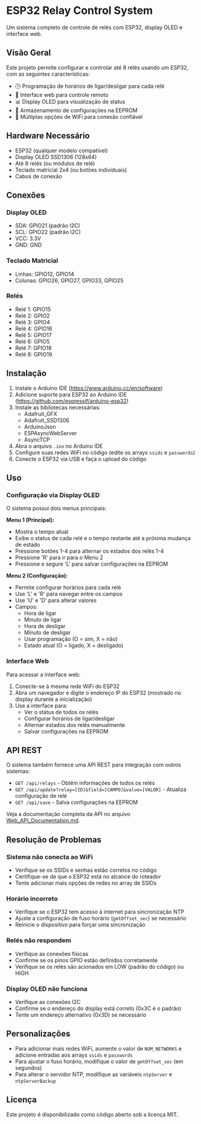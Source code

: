 # ESP32 Relay Control System

Um sistema completo de controle de relés com ESP32, display OLED e interface web.

## Visão Geral

Este projeto permite configurar e controlar até 8 relés usando um ESP32, com as seguintes características:

- 🕒 Programação de horários de ligar/desligar para cada relé
- 📱 Interface web para controle remoto
- 📊 Display OLED para visualização de status
- 💾 Armazenamento de configurações na EEPROM
- 🔄 Múltiplas opções de WiFi para conexão confiável

## Hardware Necessário

- ESP32 (qualquer modelo compatível)
- Display OLED SSD1306 (128x64)
- Até 8 relés (ou módulos de relé)
- Teclado matricial 2x4 (ou botões individuais)
- Cabos de conexão

## Conexões

### Display OLED
- SDA: GPIO21 (padrão I2C)
- SCL: GPIO22 (padrão I2C)
- VCC: 3.3V
- GND: GND

### Teclado Matricial
- Linhas: GPIO12, GPIO14
- Colunas: GPIO26, GPIO27, GPIO33, GPIO25

### Relés
- Relé 1: GPIO15
- Relé 2: GPIO2
- Relé 3: GPIO4
- Relé 4: GPIO16
- Relé 5: GPIO17
- Relé 6: GPIO5
- Relé 7: GPIO18
- Relé 8: GPIO19

## Instalação

1. Instale o Arduino IDE (https://www.arduino.cc/en/software)
2. Adicione suporte para ESP32 ao Arduino IDE (https://github.com/espressif/arduino-esp32)
3. Instale as bibliotecas necessárias:
   - Adafruit_GFX
   - Adafruit_SSD1306
   - ArduinoJson
   - ESPAsyncWebServer
   - AsyncTCP
4. Abra o arquivo `.ino` no Arduino IDE
5. Configure suas redes WiFi no código (edite os arrays `ssids` e `passwords`)
6. Conecte o ESP32 via USB e faça o upload do código

## Uso

### Configuração via Display OLED

O sistema possui dois menus principais:

**Menu 1 (Principal):**
- Mostra o tempo atual
- Exibe o status de cada relé e o tempo restante até a próxima mudança de estado
- Pressione botões 1-4 para alternar os estados dos relés 1-4
- Pressione 'R' para ir para o Menu 2
- Pressione e segure 'L' para salvar configurações na EEPROM

**Menu 2 (Configuração):**
- Permite configurar horários para cada relé
- Use 'L' e 'R' para navegar entre os campos
- Use 'U' e 'D' para alterar valores
- Campos:
  - Hora de ligar
  - Minuto de ligar
  - Hora de desligar
  - Minuto de desligar
  - Usar programação (O = sim, X = não)
  - Estado atual (O = ligado, X = desligado)

### Interface Web

Para acessar a interface web:
1. Conecte-se à mesma rede WiFi do ESP32
2. Abra um navegador e digite o endereço IP do ESP32 (mostrado no display durante a inicialização)
3. Use a interface para:
   - Ver o status de todos os relés
   - Configurar horários de ligar/desligar
   - Alternar estados dos relés manualmente
   - Salvar configurações na EEPROM

## API REST

O sistema também fornece uma API REST para integração com outros sistemas:

- `GET /api/relays` - Obtém informações de todos os relés
- `GET /api/update?relay=[ID]&field=[CAMPO]&value=[VALOR]` - Atualiza configuração de relé
- `GET /api/save` - Salva configurações na EEPROM

Veja a documentação completa da API no arquivo [Web_API_Documentation.md](./Web_API_Documentation.md).

## Resolução de Problemas

### Sistema não conecta ao WiFi
- Verifique se os SSIDs e senhas estão corretos no código
- Certifique-se de que o ESP32 está no alcance do roteador
- Tente adicionar mais opções de redes no array de SSIDs

### Horário incorreto
- Verifique se o ESP32 tem acesso à internet para sincronização NTP
- Ajuste a configuração de fuso horário (`gmtOffset_sec`) se necessário
- Reinicie o dispositivo para forçar uma sincronização

### Relés não respondem
- Verifique as conexões físicas
- Confirme se os pinos GPIO estão definidos corretamente
- Verifique se os relés são acionados em LOW (padrão do código) ou HIGH

### Display OLED não funciona
- Verifique as conexões I2C
- Confirme se o endereço do display está correto (0x3C é o padrão)
- Tente um endereço alternativo (0x3D) se necessário

## Personalizações

- Para adicionar mais redes WiFi, aumente o valor de `NUM_NETWORKS` e adicione entradas aos arrays `ssids` e `passwords`
- Para ajustar o fuso horário, modifique o valor de `gmtOffset_sec` (em segundos)
- Para alterar o servidor NTP, modifique as variáveis `ntpServer` e `ntpServerBackup`

## Licença

Este projeto é disponibilizado como código aberto sob a licença MIT.
